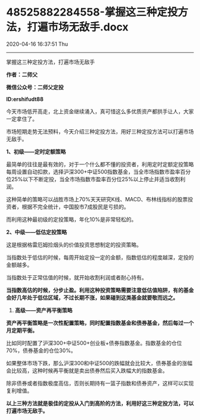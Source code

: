 # 48525882284558-掌握这三种定投方法，打遍市场无敌手.docx

2020-04-16 16:37:51 Thu

----

掌握这三种定投方法，打遍市场无敌手

__作者：二师父__

__微信公众号：二师父定投__

__ID:ershifudt88__

今天市场低开高走，北上资金继续涌入，真可惜这么多优质资产都拱手让人，大家一定拿住了。

市场短期走势无法预料，今天介绍三种定投方法，用好三种定投方法可以打遍市场无敌手。

__1、初级——定时定额策略__

最简单的往往是最有效的，对于一个什么都不懂的投资者，利用定时定额定投策略每周设置自动扣款，选择沪深300\+中证500指数基金，当全市场指数市盈率百分位25%以下不断定投，当全市场指数市盈率百分位25%以上停止并适当收割利润。

这种简单的策略可以战胜市场上70%天天研究K线、MACD、布林线指标的股票投资者，根据不完全统计，中国股市7成股民是亏损的。

而利用这种最初级的定投策略，年化10%是非常轻松的。

__2、中级——低估定投策略__

这是根据格雷厄姆捡烟头的价值投资思想制定的投资策略。

当指数处于低估的时候，每周开始定投一定的金额，指数低估的程度越深，定投的金额越多。

当指数处于正常估值的时候，就开始收割利润或者耐心持有。

__当指数高估的时候，分步止盈。利用这种投资策略需要注意低估值陷阱，有的基金会好几年处于低估区域，不过长期不涨，如果碰到这类基金就要敬而远之。__

1. __高级——资产再平衡策略__

__资产再平衡策略是一次性配置策略，同时配置指数基金和债券基金，然后每过一个月定期平衡。__

比如同时配置了沪深300\+中证500\+创业板\+债券指数基金。指数基金的仓位70%，债券基金的仓位30%。

如果整体市场下跌，那么沪深300和中证500的跌幅就会比较大，债券基金的涨幅会比较高，这种时候再平衡就是卖出债券然后买入跌幅大的指数基金。

除非债券或者指数极度高估，否则长期持有一篮子指数和债券资产，这样可以实现复利增值。

__以上三种方法就是极佳的定投从入门到高阶的方法，利用好这三种定投方法，可以打遍市场无敌手。__

